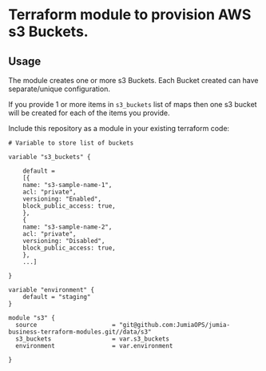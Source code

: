 
# Terraform module to provision AWS s3 Buckets.


## Usage

The module creates one or more s3 Buckets. Each Bucket created can have separate/unique configuration.


If you provide 1 or more items in `s3_buckets` list of maps then one s3 bucket will be created for
each of the items you provide.

Include this repository as a module in your existing terraform code:

```hcl
# Variable to store list of buckets

variable "s3_buckets" {

    default =
    [{
    name: "s3-sample-name-1",
    acl: "private",
    versioning: "Enabled",
    block_public_access: true,
    },
    {
    name: "s3-sample-name-2",
    acl: "private",
    versioning: "Disabled",
    block_public_access: true,
    },
    ...]

}

variable "environment" {
    default = "staging"
}

module "s3" {
  source                     = "git@github.com:JumiaOPS/jumia-business-terraform-modules.git//data/s3"
  s3_buckets                 = var.s3_buckets
  environment                = var.environment

}

```

